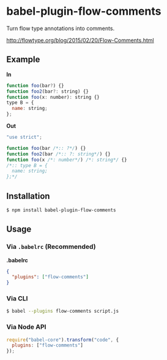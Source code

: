 # babel-plugin-flow-comments

Turn flow type annotations into comments.

http://flowtype.org/blog/2015/02/20/Flow-Comments.html

## Example

**In**

```javascript
function foo(bar?) {}
function foo2(bar?: string) {}
function foo(x: number): string {}
type B = {
  name: string;
};
```

**Out**

```javascript
"use strict";

function foo(bar /*:: ?*/) {}
function foo2(bar /*:: ?: string*/) {}
function foo(x /*: number*/) /*: string*/ {}
/*:: type B = {
  name: string;
};*/
```

## Installation

```sh
$ npm install babel-plugin-flow-comments
```

## Usage

### Via `.babelrc` (Recommended)

**.babelrc**

```json
{
  "plugins": ["flow-comments"]
}
```

### Via CLI

```sh
$ babel --plugins flow-comments script.js
```

### Via Node API

```javascript
require("babel-core").transform("code", {
  plugins: ["flow-comments"]
});
```
